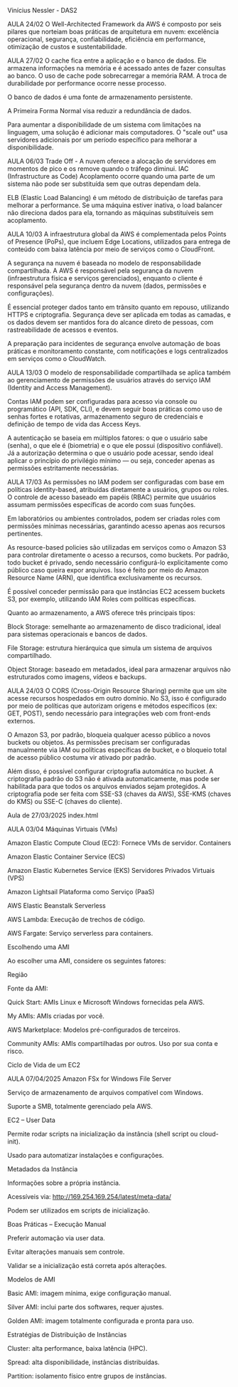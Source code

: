 Vinícius Nessler - DAS2

AULA 24/02
O Well-Architected Framework da AWS é composto por seis pilares que norteiam boas práticas de arquitetura em nuvem: excelência operacional, segurança, confiabilidade, eficiência em performance, otimização de custos e sustentabilidade.

AULA 27/02
O cache fica entre a aplicação e o banco de dados.
Ele armazena informações na memória e é acessado antes de fazer consultas ao banco.
O uso de cache pode sobrecarregar a memória RAM.
A troca de durabilidade por performance ocorre nesse processo.

O banco de dados é uma fonte de armazenamento persistente.

A Primeira Forma Normal visa reduzir a redundância de dados.

Para aumentar a disponibilidade de um sistema com limitações na linguagem, uma solução é adicionar mais computadores.
O "scale out" usa servidores adicionais por um período específico para melhorar a disponibilidade.

AULA 06/03
Trade Off - A nuvem oferece a alocação de servidores em momentos de pico e os remove quando o tráfego diminui.
IAC (Infrastructure as Code)
Acoplamento ocorre quando uma parte de um sistema não pode ser substituída sem que outras dependam dela.

ELB (Elastic Load Balancing) é um método de distribuição de tarefas para melhorar a performance.
Se uma máquina estiver inativa, o load balancer não direciona dados para ela, tornando as máquinas substituíveis sem acoplamento.

AULA 10/03
A infraestrutura global da AWS é complementada pelos Points of Presence (PoPs), que incluem Edge Locations, utilizados para entrega de conteúdo com baixa latência por meio de serviços como o CloudFront.

A segurança na nuvem é baseada no modelo de responsabilidade compartilhada. A AWS é responsável pela segurança da nuvem (infraestrutura física e serviços gerenciados), enquanto o cliente é responsável pela segurança dentro da nuvem (dados, permissões e configurações).

É essencial proteger dados tanto em trânsito quanto em repouso, utilizando HTTPS e criptografia. Segurança deve ser aplicada em todas as camadas, e os dados devem ser mantidos fora do alcance direto de pessoas, com rastreabilidade de acessos e eventos.

A preparação para incidentes de segurança envolve automação de boas práticas e monitoramento constante, com notificações e logs centralizados em serviços como o CloudWatch.

AULA 13/03
O modelo de responsabilidade compartilhada se aplica também ao gerenciamento de permissões de usuários através do serviço IAM (Identity and Access Management).

Contas IAM podem ser configuradas para acesso via console ou programático (API, SDK, CLI), e devem seguir boas práticas como uso de senhas fortes e rotativas, armazenamento seguro de credenciais e definição de tempo de vida das Access Keys.

A autenticação se baseia em múltiplos fatores: o que o usuário sabe (senha), o que ele é (biometria) e o que ele possui (dispositivo confiável). Já a autorização determina o que o usuário pode acessar, sendo ideal aplicar o princípio do privilégio mínimo — ou seja, conceder apenas as permissões estritamente necessárias.

AULA 17/03
As permissões no IAM podem ser configuradas com base em políticas identity-based, atribuídas diretamente a usuários, grupos ou roles. O controle de acesso baseado em papéis (RBAC) permite que usuários assumam permissões específicas de acordo com suas funções.

Em laboratórios ou ambientes controlados, podem ser criadas roles com permissões mínimas necessárias, garantindo acesso apenas aos recursos pertinentes.

As resource-based policies são utilizadas em serviços como o Amazon S3 para controlar diretamente o acesso a recursos, como buckets. Por padrão, todo bucket é privado, sendo necessário configurá-lo explicitamente como público caso queira expor arquivos. Isso é feito por meio do Amazon Resource Name (ARN), que identifica exclusivamente os recursos.

É possível conceder permissão para que instâncias EC2 acessem buckets S3, por exemplo, utilizando IAM Roles com políticas específicas.

Quanto ao armazenamento, a AWS oferece três principais tipos:

Block Storage: semelhante ao armazenamento de disco tradicional, ideal para sistemas operacionais e bancos de dados.

File Storage: estrutura hierárquica que simula um sistema de arquivos compartilhado.

Object Storage: baseado em metadados, ideal para armazenar arquivos não estruturados como imagens, vídeos e backups.

AULA 24/03
O CORS (Cross-Origin Resource Sharing) permite que um site acesse recursos hospedados em outro domínio. No S3, isso é configurado por meio de políticas que autorizam origens e métodos específicos (ex: GET, POST), sendo necessário para integrações web com front-ends externos.

O Amazon S3, por padrão, bloqueia qualquer acesso público a novos buckets ou objetos. As permissões precisam ser configuradas manualmente via IAM ou políticas específicas de bucket, e o bloqueio total de acesso público costuma vir ativado por padrão.

Além disso, é possível configurar criptografia automática no bucket. A criptografia padrão do S3 não é ativada automaticamente, mas pode ser habilitada para que todos os arquivos enviados sejam protegidos. A criptografia pode ser feita com SSE-S3 (chaves da AWS), SSE-KMS (chaves do KMS) ou SSE-C (chaves do cliente).

Aula de 27/03/2025
index.html

AULA 03/04
Máquinas Virtuais (VMs)

Amazon Elastic Compute Cloud (EC2): Fornece VMs de servidor.
Containers

Amazon Elastic Container Service (ECS)

Amazon Elastic Kubernetes Service (EKS)
Servidores Privados Virtuais (VPS)

Amazon Lightsail
Plataforma como Serviço (PaaS)

AWS Elastic Beanstalk
Serverless

AWS Lambda: Execução de trechos de código.

AWS Fargate: Serviço serverless para containers.

Escolhendo uma AMI

Ao escolher uma AMI, considere os seguintes fatores:

Região

Fonte da AMI:

Quick Start: AMIs Linux e Microsoft Windows fornecidas pela AWS.

My AMIs: AMIs criadas por você.

AWS Marketplace: Modelos pré-configurados de terceiros.

Community AMIs: AMIs compartilhadas por outros. Uso por sua conta e risco.

Ciclo de Vida de um EC2

AULA 07/04/2025
Amazon FSx for Windows File Server

Serviço de armazenamento de arquivos compatível com Windows.

Suporte a SMB, totalmente gerenciado pela AWS.

EC2 – User Data

Permite rodar scripts na inicialização da instância (shell script ou cloud-init).

Usado para automatizar instalações e configurações.

Metadados da Instância

Informações sobre a própria instância.

Acessíveis via: http://169.254.169.254/latest/meta-data/

Podem ser utilizados em scripts de inicialização.

Boas Práticas – Execução Manual

Preferir automação via user data.

Evitar alterações manuais sem controle.

Validar se a inicialização está correta após alterações.

Modelos de AMI

Basic AMI: imagem mínima, exige configuração manual.

Silver AMI: inclui parte dos softwares, requer ajustes.

Golden AMI: imagem totalmente configurada e pronta para uso.

Estratégias de Distribuição de Instâncias

Cluster: alta performance, baixa latência (HPC).

Spread: alta disponibilidade, instâncias distribuídas.

Partition: isolamento físico entre grupos de instâncias.
